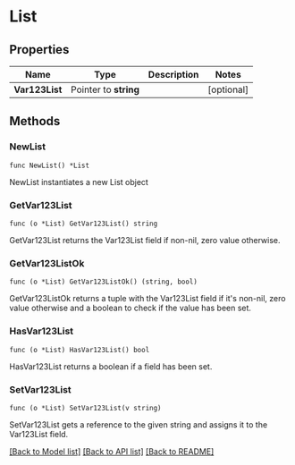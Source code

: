 # List

## Properties

Name | Type | Description | Notes
------------ | ------------- | ------------- | -------------
**Var123List** | Pointer to **string** |  | [optional] 

## Methods

### NewList

`func NewList() *List`

NewList instantiates a new List object

### GetVar123List

`func (o *List) GetVar123List() string`

GetVar123List returns the Var123List field if non-nil, zero value otherwise.

### GetVar123ListOk

`func (o *List) GetVar123ListOk() (string, bool)`

GetVar123ListOk returns a tuple with the Var123List field if it's non-nil, zero value otherwise
and a boolean to check if the value has been set.

### HasVar123List

`func (o *List) HasVar123List() bool`

HasVar123List returns a boolean if a field has been set.

### SetVar123List

`func (o *List) SetVar123List(v string)`

SetVar123List gets a reference to the given string and assigns it to the Var123List field.


[[Back to Model list]](../README.md#documentation-for-models) [[Back to API list]](../README.md#documentation-for-api-endpoints) [[Back to README]](../README.md)


